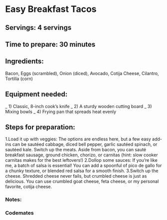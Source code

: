 # Easy Breakfast Tacos

## Servings: 4 servings

## Time to prepare: 30 minutes

## Ingredients:
Bacon,
Eggs (scrambled),
Onion (diced),
Avocado,
Cotija Cheese,
Cilantro,
Tortilla (corn)

## Equipment needed:
_ 1) Classic, 8-inch cook’s knife
_ 2) A sturdy wooden cutting board
_ 3) Mixing bowls
_ 4) Frying pan that spreads heat evenly

## Steps for preparation:
1.Load it up with veggies: The options are endless here, but a few easy add-ins can be sautéed cabbage, diced bell pepper, garlic sautéed spinach, or sautéed kale.
Switch up the meats. Aside from bacon, you can sauté breakfast sausage, ground chicken, chorizo, or carnitas (hint: slow cooker carnitas makes for the best leftovers!)
2.Dollop some sauces: If you’re like me, a batch of salsa is essential! You can add a spoonful of pico de gallo for a chunky texture, or blended red salsa for a smooth finish.
3.Switch up the cheese. Shredded cheese never fails, but crumbled cheese is just as delicious. You can use crumbled goat cheese, feta cheese, or my personal favorite, cotija cheese.


### Notes:



### Codemates #

